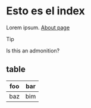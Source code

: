 # Esto es el index
Lorem ipsum. [About page](about)

> [!TIP]
> Is this an admonition?

## table

| foo | bar |
| --- | --- |
| baz | bim |